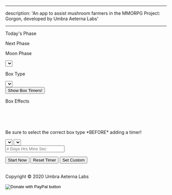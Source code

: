 <!--
 Copyright (C) 2020 Umbra Aeterna Labs
 This file is part of PhasePharmer <https://github.com/Umbra-Aeterna-Labs/PhasePharmer>.

 PhasePharmer is free software: you can redistribute it and/or modify
 it under the terms of the GNU General Public License as published by
 the Free Software Foundation, either version 3 of the License, or
 (at your option) any later version.

 PhasePharmer is distributed in the hope that it will be useful,
 but WITHOUT ANY WARRANTY; without even the implied warranty of
 MERCHANTABILITY or FITNESS FOR A PARTICULAR PURPOSE.  See the
 GNU General Public License for more details.

 You should have received a copy of the GNU General Public License
 along with PhasePharmer.  If not, see <http://www.gnu.org/licenses/>.
-->

---

description: 'An app to assist mushroom farmers in the MMORPG Project: Gorgon, developed by Umbra Aeterna Labs'

---

<link rel="stylesheet" href="assets/phase_src/phase.css" media="screen">
<link rel="shortcut icon" href="assets/phase_img/icon.ico">
<div id="trans_bkgrd">
    <div id="top_section">
        <div id="phase_info">
            <div id="phase_sec_today">
                <p class="phase_text">Today's Phase</p>
                <p id="curr_phase_txt"></p>
            </div>
            <div id="phase_sec_next">
                <p class="phase_text">Next Phase</p>
                <p id="next_phase_txt"></p>
            </div>
        </div>
        <div id="tool_options">
            <div id="phase_select">
                <p class="phase_text">Moon Phase</p>
                <select id="phases" class="input_style">
                </select>
            </div>
            <div id="box_select">
                <p class="phase_text">Box Type</p>
                <select id="boxes" class="input_style">
                </select>
            </div>
        </div>
        <div id="box_info_area">
            <div id="toggle_area">
                <button id="timer_toggle" class="input_style">Show Box Timers!</button>
            </div>
            <div id="box_info">
                <div id="box_effects_title">
                    <p id="box_effects_txt">Box Effects</p>
                </div>
                <div id="box_effects_area">
                    <table id="box_effects_pos">
                    </table>
                    <table id="box_effects_neg">
                    </table>
                </div>
            </div>
        </div>
    </div>
    <div id="mid_section">
        <div id="shroom_farming">
            <table id="robust_growing">
            </table>
            <table id="decent_growing">
            </table>
        </div>
        <div id="timer_area">
            <p class="descript_txt">Be sure to select the correct box type *BEFORE* adding a timer!</p>
            <div id="timer_ctrl">
                <select id="timer_nums" class="input_style">
                </select>
                <select id="timer_shrooms" class="input_style">
                </select>
                <form id="box_timer_form">
                    <input type="text" id="input_timer" class="input_style" placeholder="# Days Hrs Mins Sec">
                </form>
                <button id="start_timer" class="input_style" onclick="startTimer()">Start Now</button>
                <button id="reset_timer" class="input_style" onclick="resetTimer()">Reset Timer</button>
                <button id="set_timer" class="input_style" onclick="customTimer()">Set Custom</button>
            </div>
            <div id="timer_display_area">
                <table id="timer_display">
                </table>
            </div>
        </div>
    </div>
    <div id="copy">
        <p class="copy_text">Copyright &copy; 2020 Umbra Aeterna Labs</p>
        <form id="donate" action="https://www.paypal.com/cgi-bin/webscr" method="post" target="_top">
            <input type="hidden" name="cmd" value="_donations"/>
            <input type="hidden" name="business" value="HMYBNUCMTRAT4"/>
            <input type="hidden" name="item_name" value="Support me and my app development! &lt;3"/>
            <input type="hidden" name="currency_code" value="USD"/>
            <input type="image" src="assets/phase_img/twitch-donate-btn.png"
                   name="submit" title="PayPal - The safer, easier way to pay online!"
                   alt="Donate with PayPal button"/>
            <img alt="" src="assets/phase_img/pixel.gif" width="1" height="1"/>
        </form>
    </div>
</div>
<script src="assets/phase_src/phase.js"></script>